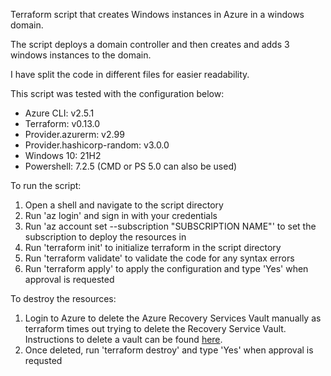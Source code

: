 Terraform script that creates Windows instances in Azure in a windows domain.

The script deploys a domain controller and then creates and adds 3 windows instances to the domain.

I have split the code in different files for easier readability.

This script was tested with the configuration below:
- Azure CLI: v2.5.1
- Terraform: v0.13.0
- Provider.azurerm: v2.99
- Provider.hashicorp-random: v3.0.0
- Windows 10: 21H2
- Powershell: 7.2.5 (CMD or PS 5.0 can also be used)

To run the script:
1. Open a shell and navigate to the script directory
2. Run 'az login' and sign in with your credentials
3. Run 'az account set --subscription "SUBSCRIPTION NAME"' to set the subscription to deploy the resources in
4. Run 'terraform init' to initialize terraform in the script directory
5. Run 'terraform validate' to validate the code for any syntax errors
6. Run 'terraform apply' to apply the configuration and type 'Yes' when approval is requested

To destroy the resources:
1. Login to Azure to delete the Azure Recovery Services Vault manually as terraform times out trying to delete the Recovery Service Vault. Instructions to delete a vault can be found [here](https://docs.microsoft.com/en-us/azure/backup/backup-azure-delete-vault?tabs=portal).
2. Once deleted, run 'terraform destroy' and type 'Yes' when approval is requsted